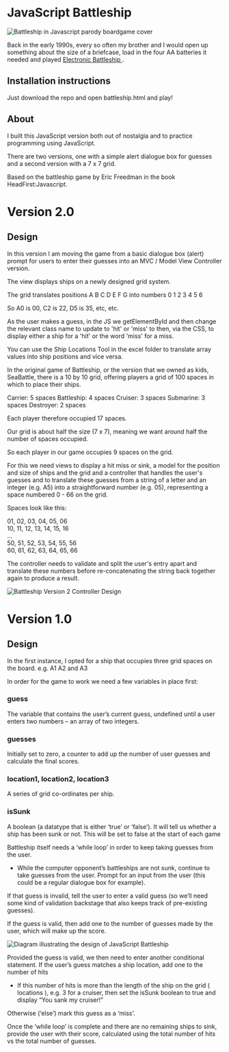 # JavaScript Battleship

![Battleship in Javascript parody boardgame cover](img/js_battleship_cover.jpg)

Back in the early 1990s, every so often my brother and I would open up something about the size of a briefcase, load in the four AA batteries it needed and played <a href="https://www.youtube.com/watch?v=CZ2Qj4VrqIw"> Electronic Battleship </a>.

## Installation instructions

Just download the repo and open battleship.html and play!

## About

I built this JavaScript version both out of nostalgia and 
to practice programming using JavaScript. 

There are two versions, one with a simple alert dialogue box for guesses and a second version with a 7 x 7 grid.

Based on the battleship game by Eric Freedman in the book HeadFirst:Javascript.


# Version 2.0 

## Design

In this version I am moving the game from a basic dialogue box (alert) prompt for users to enter their guesses into an MVC / Model View Controller version.  

The view displays ships on a newly designed grid system.

The grid translates positions A B C D E F G into numbers 0 1 2 3 4 5 6

So A0 is 00, C2 is 22, D5 is 35, etc, etc.

As the user makes a guess, in the JS we getElementById and then change the relevant class name to update to 'hit' or 'miss' to then, via the CSS, to display either a ship for a 'hit' or the word 'miss' for a miss.

You can use the Ship Locations Tool in the excel folder to translate array values into ship positions and vice versa.


In the original game of Battleship, or the version that we owned as kids, SeaBattle, there is a 10 by 10 grid, offering players a grid of 100 spaces in which to place their ships. 

Carrier: 5 spaces
Battleship: 4 spaces 
Cruiser: 3 spaces
Submarine: 3 spaces
Destroyer: 2 spaces  

Each player therefore occupied 17 spaces.

Our grid is about half the size (7 x 7), meaning we want around half the number of spaces occupied.

So each player in our game occupies 9 spaces on the grid. 


For this we need views to display a hit miss or sink, a model for the position and size of ships and the grid and a controller that handles the user's guesses and to translate these guesses from a string of a letter and an integer (e.g. A5) into a straightforward number (e.g. 05), representing a space numbered 0 - 66 on the grid.

Spaces look like this:

01, 02, 03, 04, 05, 06 <br />
10, 11, 12, 13, 14, 15, 16 <br />
...<br />
50, 51, 52, 53, 54, 55, 56 <br />
60, 61, 62, 63, 64, 65, 66<br />


The controller needs to validate and split the user's entry apart and translate these numbers before re-concatenating the string back together again to produce a result.


![Battleship Version 2 Controller Design](img/js_battleship_controller_design.jpg)


# Version 1.0 

## Design

In the first instance, I opted for a ship that occupies three grid spaces on the board. e.g. A1 A2 and A3

In order for the game to work we need a few variables in place first:


### guess

The variable that contains the user’s current guess, undefined until a user enters two numbers – an array of two integers.


### guesses  

Initially set to zero, a counter to add up the number of user guesses and calculate the final scores.


### location1, location2, location3

 A series of grid co-ordinates per ship.


### isSunk 

A boolean (a datatype that is either ‘true’ or ‘false’). It will tell us whether a ship has been sunk or not. This will be set to false at the start of each game



Battleship itself needs a ‘while loop’ in order to keep taking guesses from the user.


* While the computer opponent’s battleships are not sunk, continue to take guesses from the user.
Prompt for an input from the user (this could be a regular dialogue box for example).

If that guess is invalid, tell the user to enter a valid guess (so we’ll need some kind of validation backstage that also keeps track of pre-existing guesses).

If the guess is valid, then add one to the number of guesses made by the user, which will make up the score.


![Diagram illustrating the design of JavaScript Battleship](img/js_battleship_design.jpg)

Provided the guess is valid, we then need to enter another conditional statement. If the user’s guess matches a ship location, add one to the number of hits 

* If this number of hits is more than the length of the ship on the grid ( locations ), e.g. 3 for a cruiser, then set the isSunk boolean to true and display “You sank my cruiser!”

Otherwise (‘else’) mark this guess as a ‘miss’.

Once the ‘while loop’ is complete and there are no remaining ships to sink, provide the user with their score, calculated using the total number of hits vs the total number of guesses.
